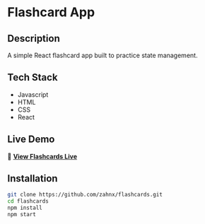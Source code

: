 # Flashcard App

## Description
A simple React flashcard app built to practice state management.

## Tech Stack
- Javascript
- HTML
- CSS
- React

## Live Demo
🔗 **[View Flashcards Live](https://flashcards-zahn.vercel.app/)**  

## Installation
```bash
git clone https://github.com/zahnx/flashcards.git
cd flashcards
npm install
npm start

